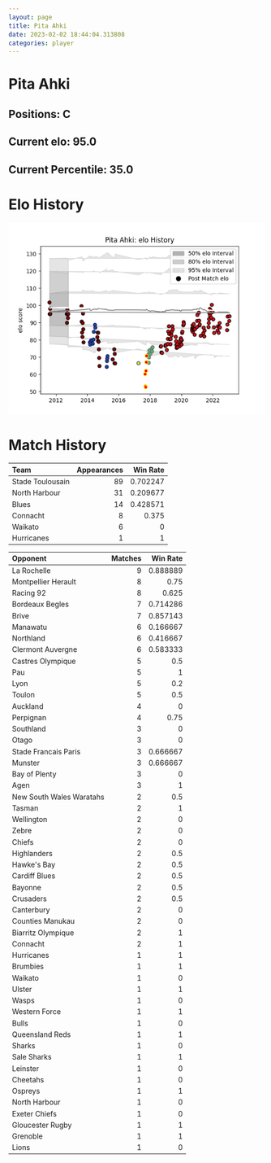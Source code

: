 ```yaml
---  
layout: page  
title: Pita Ahki  
date: 2023-02-02 18:44:04.313808  
categories: player  
---
```

# Pita Ahki

## Positions: C

## Current elo: 95.0

## Current Percentile: 35.0

# Elo History


![elo history](history_PitaAhki.png)
# Match History


| Team             |   Appearances |   Win Rate |
|:-----------------|--------------:|-----------:|
| Stade Toulousain |            89 |   0.702247 |
| North Harbour    |            31 |   0.209677 |
| Blues            |            14 |   0.428571 |
| Connacht         |             8 |   0.375    |
| Waikato          |             6 |   0        |
| Hurricanes       |             1 |   1        |

| Opponent                 |   Matches |   Win Rate |
|:-------------------------|----------:|-----------:|
| La Rochelle              |         9 |   0.888889 |
| Montpellier Herault      |         8 |   0.75     |
| Racing 92                |         8 |   0.625    |
| Bordeaux Begles          |         7 |   0.714286 |
| Brive                    |         7 |   0.857143 |
| Manawatu                 |         6 |   0.166667 |
| Northland                |         6 |   0.416667 |
| Clermont Auvergne        |         6 |   0.583333 |
| Castres Olympique        |         5 |   0.5      |
| Pau                      |         5 |   1        |
| Lyon                     |         5 |   0.2      |
| Toulon                   |         5 |   0.5      |
| Auckland                 |         4 |   0        |
| Perpignan                |         4 |   0.75     |
| Southland                |         3 |   0        |
| Otago                    |         3 |   0        |
| Stade Francais Paris     |         3 |   0.666667 |
| Munster                  |         3 |   0.666667 |
| Bay of Plenty            |         3 |   0        |
| Agen                     |         3 |   1        |
| New South Wales Waratahs |         2 |   0.5      |
| Tasman                   |         2 |   1        |
| Wellington               |         2 |   0        |
| Zebre                    |         2 |   0        |
| Chiefs                   |         2 |   0        |
| Highlanders              |         2 |   0.5      |
| Hawke's Bay              |         2 |   0.5      |
| Cardiff Blues            |         2 |   0.5      |
| Bayonne                  |         2 |   0.5      |
| Crusaders                |         2 |   0.5      |
| Canterbury               |         2 |   0        |
| Counties Manukau         |         2 |   0        |
| Biarritz Olympique       |         2 |   1        |
| Connacht                 |         2 |   1        |
| Hurricanes               |         1 |   1        |
| Brumbies                 |         1 |   1        |
| Waikato                  |         1 |   0        |
| Ulster                   |         1 |   1        |
| Wasps                    |         1 |   0        |
| Western Force            |         1 |   1        |
| Bulls                    |         1 |   0        |
| Queensland Reds          |         1 |   1        |
| Sharks                   |         1 |   0        |
| Sale Sharks              |         1 |   1        |
| Leinster                 |         1 |   0        |
| Cheetahs                 |         1 |   0        |
| Ospreys                  |         1 |   1        |
| North Harbour            |         1 |   0        |
| Exeter Chiefs            |         1 |   0        |
| Gloucester Rugby         |         1 |   1        |
| Grenoble                 |         1 |   1        |
| Lions                    |         1 |   0        |